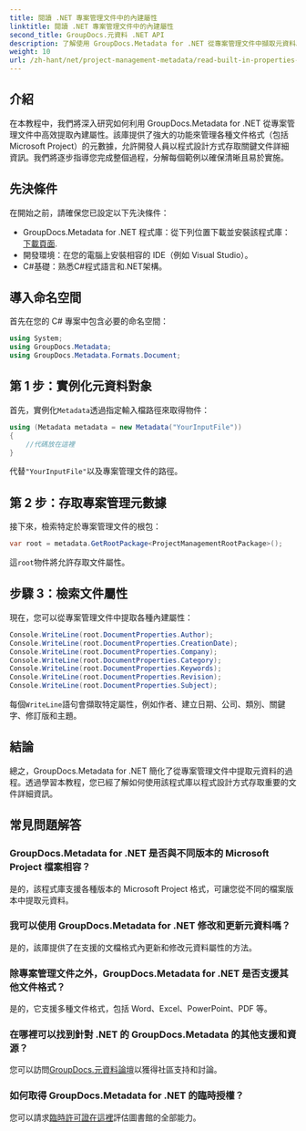 ```yaml
---
title: 閱讀 .NET 專案管理文件中的內建屬性
linktitle: 閱讀 .NET 專案管理文件中的內建屬性
second_title: GroupDocs.元資料 .NET API
description: 了解使用 GroupDocs.Metadata for .NET 從專案管理文件中擷取元資料。增強您的文件處理能力。
weight: 10
url: /zh-hant/net/project-management-metadata/read-built-in-properties-project-management-documents/
---
```

## 介紹
在本教程中，我們將深入研究如何利用 GroupDocs.Metadata for .NET 從專案管理文件中高效提取內建屬性。該庫提供了強大的功能來管理各種文件格式（包括 Microsoft Project）的元數據，允許開發人員以程式設計方式存取關鍵文件詳細資訊。我們將逐步指導您完成整個過程，分解每個範例以確保清晰且易於實施。
## 先決條件
在開始之前，請確保您已設定以下先決條件：
-  GroupDocs.Metadata for .NET 程式庫：從下列位置下載並安裝該程式庫：[下載頁面](https://releases.groupdocs.com/metadata/net/).
- 開發環境：在您的電腦上安裝相容的 IDE（例如 Visual Studio）。
- C#基礎：熟悉C#程式語言和.NET架構。

## 導入命名空間
首先在您的 C# 專案中包含必要的命名空間：
```csharp
using System;
using GroupDocs.Metadata;
using GroupDocs.Metadata.Formats.Document;
```
## 第 1 步：實例化元資料對象
首先，實例化`Metadata`透過指定輸入檔路徑來取得物件：
```csharp
using (Metadata metadata = new Metadata("YourInputFile"))
{
    //代碼放在這裡
}
```
代替`"YourInputFile"`以及專案管理文件的路徑。
## 第 2 步：存取專案管理元數據
接下來，檢索特定於專案管理文件的根包：
```csharp
var root = metadata.GetRootPackage<ProjectManagementRootPackage>();
```
這`root`物件將允許存取文件屬性。
## 步驟 3：檢索文件屬性
現在，您可以從專案管理文件中提取各種內建屬性：
```csharp
Console.WriteLine(root.DocumentProperties.Author);
Console.WriteLine(root.DocumentProperties.CreationDate);
Console.WriteLine(root.DocumentProperties.Company);
Console.WriteLine(root.DocumentProperties.Category);
Console.WriteLine(root.DocumentProperties.Keywords);
Console.WriteLine(root.DocumentProperties.Revision);
Console.WriteLine(root.DocumentProperties.Subject);
```
每個`WriteLine`語句會擷取特定屬性，例如作者、建立日期、公司、類別、關鍵字、修訂版和主題。

## 結論
總之，GroupDocs.Metadata for .NET 簡化了從專案管理文件中提取元資料的過程。透過學習本教程，您已經了解如何使用該程式庫以程式設計方式存取重要的文件詳細資訊。

## 常見問題解答
### GroupDocs.Metadata for .NET 是否與不同版本的 Microsoft Project 檔案相容？
是的，該程式庫支援各種版本的 Microsoft Project 格式，可讓您從不同的檔案版本中提取元資料。
### 我可以使用 GroupDocs.Metadata for .NET 修改和更新元資料嗎？
是的，該庫提供了在支援的文檔格式內更新和修改元資料屬性的方法。
### 除專案管理文件之外，GroupDocs.Metadata for .NET 是否支援其他文件格式？
是的，它支援多種文件格式，包括 Word、Excel、PowerPoint、PDF 等。
### 在哪裡可以找到針對 .NET 的 GroupDocs.Metadata 的其他支援和資源？
您可以訪問[GroupDocs.元資料論壇](https://forum.groupdocs.com/c/metadata/14)以獲得社區支持和討論。
### 如何取得 GroupDocs.Metadata for .NET 的臨時授權？
您可以請求[臨時許可證在這裡](https://purchase.groupdocs.com/temporary-license/)評估圖書館的全部能力。